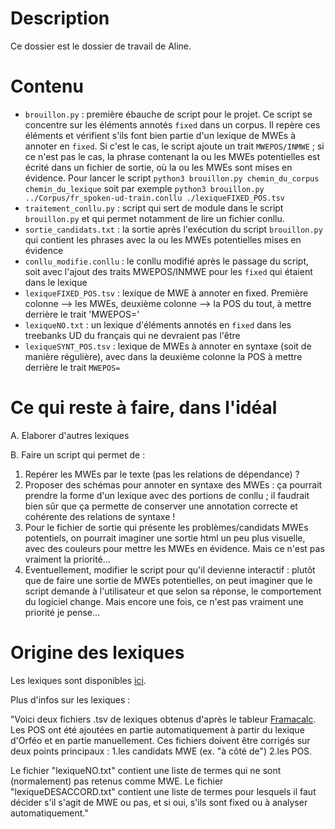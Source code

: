 # Description

Ce dossier est le dossier de travail de Aline.

# Contenu

+ `brouillon.py` : première ébauche de script pour le projet. Ce script se concentre sur les éléments annotés `fixed` dans un corpus. Il repère ces éléments et vérifient s'ils font bien partie d'un lexique de MWEs à annoter en `fixed`. Si c'est le cas, le script ajoute un trait `MWEPOS/INMWE` ; si ce n'est pas le cas, la phrase contenant la ou les MWEs potentielles est écrité dans un fichier de sortie, où la ou les MWEs sont mises en évidence. Pour lancer le script `python3 brouillon.py chemin_du_corpus chemin_du_lexique` soit par exemple `python3 brouillon.py ../Corpus/fr_spoken-ud-train.conllu ./lexiqueFIXED_POS.tsv`
+ `traitement_conllu.py` : script qui sert de module dans le script `brouillon.py` et qui permet notamment de lire un fichier conllu.
+ `sortie_candidats.txt` : la sortie après l'exécution du script `brouillon.py` qui contient les phrases avec la ou les MWEs potentielles mises en évidence
+ `conllu_modifie.conllu` : le conllu modifié après le passage du script, soit avec l'ajout des traits MWEPOS/INMWE pour les `fixed` qui étaient dans le lexique
+ `lexiqueFIXED_POS.tsv` : lexique de MWE à annoter en fixed. Première colonne --> les MWEs, deuxième colonne --> la POS du tout, à mettre derrière le trait 'MWEPOS='
+ `lexiqueNO.txt` : un lexique d'éléments annotés en `fixed` dans les treebanks UD du français qui ne devraient pas l'être
+ `lexiqueSYNT_POS.tsv` : lexique de MWEs à annoter en syntaxe (soit de manière régulière), avec dans la deuxième colonne la POS à mettre derrière le trait `MWEPOS=`

# Ce qui reste à faire, dans l'idéal

A. Elaborer d'autres lexiques

B. Faire un script qui permet de :

1. Repérer les MWEs par le texte (pas les relations de dépendance) ?
2. Proposer des schémas pour annoter en syntaxe des MWEs : ça pourrait prendre la forme d'un lexique avec des portions de conllu ; il faudrait bien sûr que ça permette de conserver une annotation correcte et cohérente des relations de syntaxe !
3. Pour le fichier de sortie qui présente les problèmes/candidats MWEs potentiels, on pourrait imaginer une sortie html un peu plus visuelle, avec des couleurs pour mettre les MWEs en évidence. Mais ce n'est pas vraiment la priorité...
4. Eventuellement, modifier le script pour qu'il devienne interactif : plutôt que de faire une sortie de MWEs potentielles, on peut imaginer que le script demande à l'utilisateur et que selon sa réponse, le comportement du logiciel change. Mais encore une fois, ce n'est pas vraiment une priorité je pense... 

# Origine des lexiques

Les lexiques sont disponibles [ici](https://github.com/bguil/UD-French-discussion).

Plus d'infos sur les lexiques :

"Voici deux fichiers .tsv de lexiques obtenus d'après le tableur [Framacalc](https://lite.framacalc.org/fixed_UD_French). 
Les POS ont été ajoutées en partie automatiquement à partir du lexique d'Orféo et en partie manuellement.
Ces fichiers doivent être corrigés sur deux points principaux : 1.les candidats MWE (ex. "à côté de") 2.les POS.

Le fichier "lexiqueNO.txt" contient une liste de termes qui ne sont (normalement) pas retenus comme MWE.
Le fichier "lexiqueDESACCORD.txt" contient une liste de termes pour lesquels il faut décider s'il s'agit de MWE ou pas, et si oui, s'ils sont fixed ou à analyser automatiquement."

